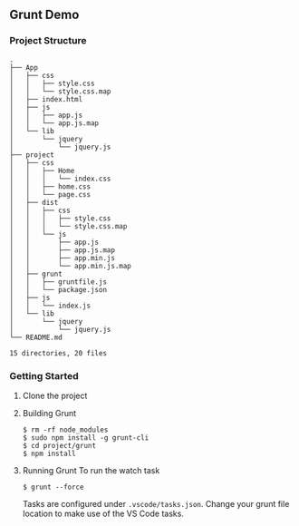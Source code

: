 ## Grunt Demo

### Project Structure

```
.
├── App
│   ├── css
│   │   ├── style.css
│   │   └── style.css.map
│   ├── index.html
│   ├── js
│   │   ├── app.js
│   │   └── app.js.map
│   └── lib
│       └── jquery
│           └── jquery.js
├── project
│   ├── css
│   │   ├── Home
│   │   │   └── index.css
│   │   ├── home.css
│   │   └── page.css
│   ├── dist
│   │   ├── css
│   │   │   ├── style.css
│   │   │   └── style.css.map
│   │   └── js
│   │       ├── app.js
│   │       ├── app.js.map
│   │       ├── app.min.js
│   │       └── app.min.js.map
│   ├── grunt
│   │   ├── gruntfile.js
│   │   └── package.json
│   ├── js
│   │   └── index.js
│   └── lib
│       └── jquery
│           └── jquery.js
└── README.md

15 directories, 20 files
```

### Getting Started

1.  Clone the project
2.  Building Grunt
    ```
    $ rm -rf node_modules
    $ sudo npm install -g grunt-cli
    $ cd project/grunt
    $ npm install
    ```
3.  Running Grunt
    To run the watch task

    ```
    $ grunt --force
    ```

    Tasks are configured under `.vscode/tasks.json`. Change your grunt file location to make use of the VS Code tasks.
